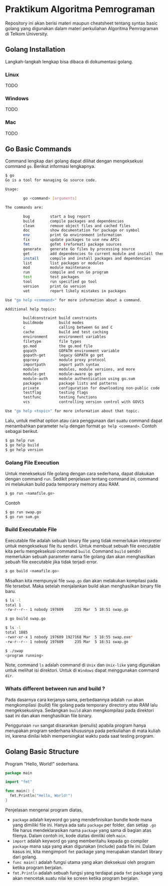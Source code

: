 # Praktikum Algoritma Pemrograman

Repository ini akan berisi materi maupun cheatsheet tentang syntax basic golang yang digunakan dalam materi perkuliahan Algoritma Pemrograman di Telkom University.

## Golang Installation

Langkah-langkah lengkap bisa dibaca di dokumentasi golang.

### Linux

TODO

### Windows

TODO

### Mac

TODO

## Go Basic Commands

Command lengkap dari golang dapat dilihat dengan mengeksekusi command `go`. Berikut informasi lengkapnya.

```sh
$ go
Go is a tool for managing Go source code.

Usage:

        go <command> [arguments]

The commands are:

        bug         start a bug report
        build       compile packages and dependencies
        clean       remove object files and cached files
        doc         show documentation for package or symbol
        env         print Go environment information
        fix         update packages to use new APIs
        fmt         gofmt (reformat) package sources
        generate    generate Go files by processing source
        get         add dependencies to current module and install them
        install     compile and install packages and dependencies
        list        list packages or modules
        mod         module maintenance
        run         compile and run Go program
        test        test packages
        tool        run specified go tool
        version     print Go version
        vet         report likely mistakes in packages

Use "go help <command>" for more information about a command.

Additional help topics:

        buildconstraint build constraints
        buildmode       build modes
        c               calling between Go and C
        cache           build and test caching
        environment     environment variables
        filetype        file types
        go.mod          the go.mod file
        gopath          GOPATH environment variable
        gopath-get      legacy GOPATH go get
        goproxy         module proxy protocol
        importpath      import path syntax
        modules         modules, module versions, and more
        module-get      module-aware go get
        module-auth     module authentication using go.sum
        packages        package lists and patterns
        private         configuration for downloading non-public code
        testflag        testing flags
        testfunc        testing functions
        vcs             controlling version control with GOVCS

Use "go help <topic>" for more information about that topic.
```

Lalu, untuk melihat option atau cara penggunaan dari suatu command dapat menambahkan parameter `help` dengan format `go help <command>`. Contoh sebagai berikut.

```sh
$ go help run
$ go help build
$ go help version
```

### Golang File Execution

Untuk meneksekusi file golang dengan cara sederhana, dapat dilakukan dengan command `run`. Sedikit penjelasan tentang command ini, command ini melakukan build pada temporary memory atau RAM.

```sh
$ go run <namafile.go>
```

Contoh

```sh
$ go run swap.go
$ go run sum.go
```

### Build Executable File

Executable file adalah sebuah binary file yang tidak memerlukan interpreter untuk mengeksekusi file itu sendiri. Untuk membuat sebuah file executable kita perlu mengeksekusi command `build`. Command `build` sendiri memerlukan sebuah parameter nama file golang dan akan menghasilkan sebuah file executable jika tidak terjadi error.

```sh
$ go build <namafile.go>
```

Misalkan kita mempunyai file `swap.go` dan akan melakukan kompilasi pada file tersebut. Maka setelah menjalankan build akan menghasilkan binary file baru.

```sh
$ ls -l
total 1
-rw-r--r-- 1 nobody 197609     235 Mar  5 18:51 swap.go

$ go build swap.go

$ ls -l
total 1885
-rwxr-xr-x 1 nobody 197609 1927168 Mar  5 18:55 swap.exe*
-rw-r--r-- 1 nobody 197609     235 Mar  5 18:51 swap.go

$ ./swap
<program running>
```

Note, command `ls` adalah command di `Unix` dan `Unix-like` yang digunakan untuk melihat isi direktori. Untuk di `Windows` dapat menggunakan command `dir`.

### Whats different between run and build ?

Pada dasarnya cara kerjanya sama, perbedaannya adalah `run` akan mengkompilasi (build) file golang pada temporary directory *atau* RAM lalu mengeksekusinya. Sedangkan `build` akan mengkompilasi pada direktori saat ini dan akan menghasilkan file binary.

Penggunaan `run` sangat disarankan (penulis) apabila program hanya merupakan program sederhana khususnya pada perkuliahan di mata kuliah ini, karena dinilai lebih mempersingkat waktu pada saat testing program.

## Golang Basic Structure

Program "Hello, World!" sederhana.

```go
package main

import "fmt"

func main() {
  fmt.Println("Hello, World!")
}
```

Penjelasan mengenai program diatas,

- `package` adalah keyword go yang mendefinisikan bundle kode mana yang dimiliki file ini. Hanya ada satu `package` per folder, dan setiap `.go` file harus mendeklarasikan nama `package` yang sama di bagian atas filenya. Dalam contoh ini, kode diatas dimiliki oleh `main`.
- `import` adalah keyword go yang memberitahu kepada go compiler `package` mana saja yang akan digunakan (include) pada file ini. Dalam kasus ini, kita mengimport `fmt` package yang merupakan standart library dari golang.
- `func main()` adalah fungsi utama yang akan dieksekusi oleh program ketika program berjalan.
- `fmt.Println` adalah sebuah fungsi yang terdapat pada `fmt` package yang akan mencetak suatu nilai ke screen ketika program berjalan.

<!-- HOW STRICT IS GOLANG? -->